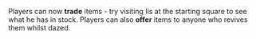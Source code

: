Players can now <b>trade</b> items - try visiting Iis at the starting square to see what he has in stock. Players can also <b>offer</b> items to anyone who revives them whilst dazed.
